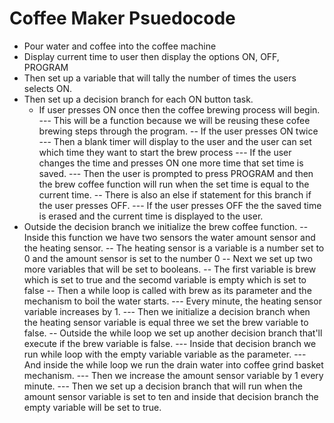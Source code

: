 # Coffee Maker Psuedocode

 - Pour water and coffee into the coffee machine 
 - Display current time to user then display the options ON, OFF, PROGRAM
 - Then set up a variable that will tally the number of times the users selects ON.
 - Then set up a decision branch for each ON button task.
   - If user presses ON once then the coffee brewing process will begin.
 --- This will be a function because we will be reusing these cofee brewing steps through the program.
 -- If the user presses ON twice
 --- Then a blank timer will display to the user and the user can set which time they want to start the brew process
 --- If the user changes the time and presses ON one more time that set time is saved.
 --- Then the user is prompted to press PROGRAM and then the brew coffee function will run when the set time is equal to the current time.
 -- There is also an else if statement for this branch if the user presses OFF.
 --- If the user presses OFF the the saved time is erased and the current time is displayed to the user.
 - Outside the decision branch we initialize the brew coffee function.
 -- Inside this function we have two sensors the water amount sensor and the heating sensor.
 -- The heating sensor is a variable is a number set to 0 and the amount sensor is set to the number 0
 -- Next we set up two more variables that will be set to booleans.
 -- The first variable is brew which is set to true and the secomd variable is empty which is set to false
 -- Then a while loop is called with brew as its parameter and the mechanism to boil the water starts.
 --- Every minute, the heating sensor variable increases by 1.
 --- Then we initialize a decision branch when the heating sensor variable is equal three we set the brew variable to false.
 -- Outside the while loop we set up another decision branch that'll execute if the brew variable is false.
 --- Inside that decision branch we run while loop with the empty variable variable as the parameter.
 --- And inside the while loop we run the drain water into coffee grind basket mechanism.
 --- Then we increase the amount sensor variable by 1 every minute. 
 --- Then we set up a decision branch that will run when the amount sensor variable is set to ten and inside that decision branch the empty variable will be set to true.
